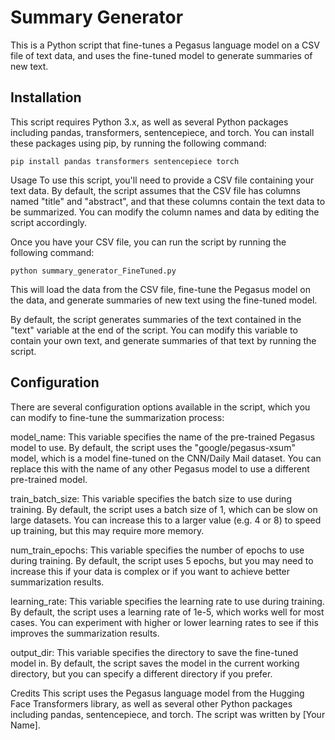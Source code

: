 # Summary Generator

This is a Python script that fine-tunes a Pegasus language model on a CSV file of text data, and uses the fine-tuned model to generate summaries of new text.

## Installation
This script requires Python 3.x, as well as several Python packages including pandas, transformers, sentencepiece, and torch. You can install these packages using pip, by running the following command:

```
pip install pandas transformers sentencepiece torch
```
Usage
To use this script, you'll need to provide a CSV file containing your text data. By default, the script assumes that the CSV file has columns named "title" and "abstract", and that these columns contain the text data to be summarized. You can modify the column names and data by editing the script accordingly.

Once you have your CSV file, you can run the script by running the following command:
```
python summary_generator_FineTuned.py
```
This will load the data from the CSV file, fine-tune the Pegasus model on the data, and generate summaries of new text using the fine-tuned model.

By default, the script generates summaries of the text contained in the "text" variable at the end of the script. You can modify this variable to contain your own text, and generate summaries of that text by running the script.

## Configuration
There are several configuration options available in the script, which you can modify to fine-tune the summarization process:

model_name: This variable specifies the name of the pre-trained Pegasus model to use. By default, the script uses the "google/pegasus-xsum" model, which is a model fine-tuned on the CNN/Daily Mail dataset. You can replace this with the name of any other Pegasus model to use a different pre-trained model.

train_batch_size: This variable specifies the batch size to use during training. By default, the script uses a batch size of 1, which can be slow on large datasets. You can increase this to a larger value (e.g. 4 or 8) to speed up training, but this may require more memory.

num_train_epochs: This variable specifies the number of epochs to use during training. By default, the script uses 5 epochs, but you may need to increase this if your data is complex or if you want to achieve better summarization results.

learning_rate: This variable specifies the learning rate to use during training. By default, the script uses a learning rate of 1e-5, which works well for most cases. You can experiment with higher or lower learning rates to see if this improves the summarization results.

output_dir: This variable specifies the directory to save the fine-tuned model in. By default, the script saves the model in the current working directory, but you can specify a different directory if you prefer.

Credits
This script uses the Pegasus language model from the Hugging Face Transformers library, as well as several other Python packages including pandas, sentencepiece, and torch. The script was written by [Your Name].





